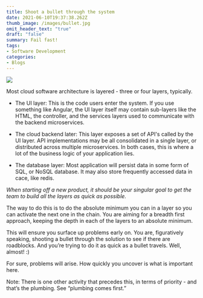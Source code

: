 ```yaml
---
title: Shoot a bullet through the system
date: 2021-06-10T19:37:38.262Z
thumb_image: /images/bullet.jpg
omit_header_text: "true"
draft: "false"
summary: Fail fast!
tags:
- Software Development
categories:
- Blogs
---
```


![](/images/software/bettersoftware/engineering/03-agilecreation/attachments/bullet.jpg)

Most cloud software architecture is layered - three or four layers, typically.

- The UI layer: This is the code users enter the system. If you use something like Angular, the UI layer itself may contain sub-layers like the HTML, the controller, and the services layers used to communicate with the backend microservices.

- The cloud backend later: This layer exposes a set of API's called by the UI layer. API implementations may be all consolidated in a single layer, or distributed across multiple microservices. In both cases, this is where a lot of the business logic of your application lies.

- The database layer: Most application will persist data in some form of SQL, or NoSQL database. It may also store frequently accessed data in cace, like redis.

*When starting off a new product, it should be your singular goal to get the team to build all the layers as quick as possible.*

The way to do this is to do the absolute minimum you can in a layer so you can activate the next one in the chain. You are aiming for a breadth first approach, keeping the depth in each of the layers to an absolute minimum.

This will ensure you surface up problems early on. You are, figuratively speaking, shooting a bullet through the solution to see if there are roadblocks. And you’re trying to do it as quick as a bullet travels. Well, almost! :)

For sure, problems will arise. How quickly you uncover is what is important here.

Note: There is one other activity that precedes this, in terms of priority - and that’s the plumbing. See “plumbing comes first.”
